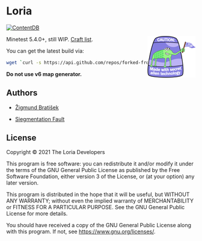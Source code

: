 # Loria

[![ContentDB](https://content.minetest.net/packages/siegment/loria/shields/downloads/)](https://content.minetest.net/packages/siegment/loria/)

<img alt="Made with secret alien technology" align="right" src="pictures/Lisp.png">

Minetest 5.4.0+, still WIP. [Craft list](manuals/craft_list.md).

You can get the latest build via:

```bash
wget `curl -s https://api.github.com/repos/forked-from-1kasper/loria/releases/latest | jq -r '.assets[0].browser_download_url'`
```

**Do not use v6 map generator.**

## Authors

* [Žigmund Bratišek](https://github.com/Borschemancer)

* [Siegmentation Fault](https://github.com/forked-from-1kasper)

## License

Copyright © 2021 The Loria Developers

This program is free software: you can redistribute it and/or modify
it under the terms of the GNU General Public License as published by
the Free Software Foundation, either version 3 of the License, or
(at your option) any later version.

This program is distributed in the hope that it will be useful,
but WITHOUT ANY WARRANTY; without even the implied warranty of
MERCHANTABILITY or FITNESS FOR A PARTICULAR PURPOSE. See the
GNU General Public License for more details.

You should have received a copy of the GNU General Public License
along with this program. If not, see <https://www.gnu.org/licenses/>.
